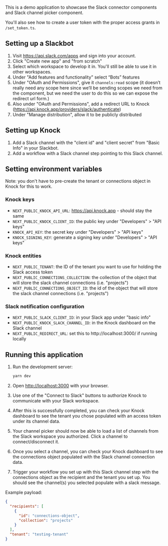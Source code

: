 This is a demo application to showcase the Slack connector components and Slack channel picker component.

You'll also see how to create a user token with the proper access grants in `/set_token.ts`.

## Setting up a Slackbot

1. Visit https://api.slack.com/apps and sign into your account.
2. Click "Create new app" and "from scratch"
3. Select which workspace to develop it in. You'll still be able to use it in other workspaces.
4. Under "Add features and functionality" select “Bots” features
5. Under "OAuth and Permissions", give it `channels:read` scope (it doesn’t really need any scope here since we’ll be sending scopes we need from the component, but we need the user to do this so we can expose the redirect url form.)
6. Also under "OAuth and Permissions", add a redirect URL to Knock (https://api.knock.app/providers/slack/authenticate)
7. Under "Manage distribution", allow it to be publicly distributed

## Setting up Knock

1. Add a Slack channel with the "client id" and "client secret" from "Basic Info" in your Slackbot.
2. Add a workflow with a Slack channel step pointing to this Slack channel.

## Setting environment variables

Note: you don't have to pre-create the tenant or connections object in Knock for this to work.

### Knock keys

- `NEXT_PUBLIC_KNOCK_API_URL`: https://api.knock.app - should stay the same
- `NEXT_PUBLIC_KNOCK_CLIENT_ID`: the public key under "Developers" > "API keys"
- `KNOCK_API_KEY`: the secret key under "Developers" > "API keys"
- `KNOCK_SIGNING_KEY`: generate a signing key under "Developers" > "API keys"

### Knock entities

- `NEXT_PUBLIC_TENANT`: the ID of the tenant you want to use for holding the Slack access token
- `NEXT_PUBLIC_CONNECTIONS_COLLECTION`: the collection of the object that will store the slack channel connections (i.e. "projects")
- `NEXT_PUBLIC_CONNECTIONS_OBJECT_ID`: the id of the object that will store the slack channel connections (i.e. "projects")

### Slack notification configuration

- `NEXT_PUBLIC_SLACK_CLIENT_ID`: in your Slack app under "basic info"
- `NEXT_PUBLIC_KNOCK_SLACK_CHANNEL_ID`: in the Knock dashboard on the Slack channel
- `NEXT_PUBLIC_REDIRECT_URL`: set this to http://localhost:3000/ if running locally

## Running this application

1. Run the development server:

   ```bash
   yarn dev
   ```

2. Open [http://localhost:3000](http://localhost:3000) with your browser.
3. Use one of the "Connect to Slack" buttons to authorize Knock to communicate with your Slack workspace.
4. After this is successfully completed, you can check your Knock dashboard to see the tenant you chose populated with an access token under its channel data.
5. Your channel picker should now be able to load a list of channels from the Slack workspace you authorized. Click a channel to connect/disconnect it.
6. Once you select a channel, you can check your Knock dashboard to see the connections object populated with the Slack channel connection data.
7. Trigger your workflow you set up with this Slack channel step with the connections object as the recipient and the tenant you set up. You should see the channel(s) you selected populate with a slack message.

Example payload:

```json
{
  "recipients": [
    {
      "id": "connections-object",
      "collection": "projects"
    }
  ],
  "tenant": "testing-tenant"
}
```
